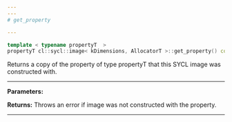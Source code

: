 ```yaml
---
---
# get_property

---
```


```cpp
template < typename propertyT  >
propertyT cl::sycl::image< kDimensions, AllocatorT >::get_property() const
```


Returns a copy of the property of type propertyT that this SYCL image was constructed with. 


---
**Parameters:**

**Returns:** Throws an error if image was not constructed with the property. 

---

